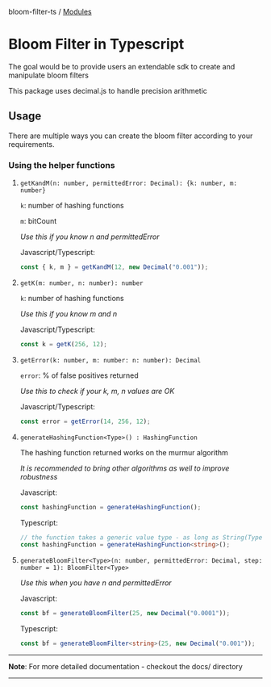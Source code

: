 bloom-filter-ts / [Modules](modules.md)

# Bloom Filter in Typescript

The goal would be to provide users an extendable sdk to create and manipulate bloom filters

This package uses decimal.js to handle precision arithmetic

## Usage

There are multiple ways you can create the bloom filter according to your requirements.

### Using the helper functions

1. `getKandM(n: number, permittedError: Decimal): {k: number, m: number}`

   `k`: number of hashing functions

   `m`: bitCount

   _Use this if you know n and permittedError_

   Javascript/Typescript:

   ```ts
   const { k, m } = getKandM(12, new Decimal("0.001"));
   ```

2. `getK(m: number, n: number): number`

   `k`: number of hashing functions

   _Use this if you know m and n_

   Javascript/Typescript:

   ```ts
   const k = getK(256, 12);
   ```

3. `getError(k: number, m: number: n: number): Decimal`

   `error`: % of false positives returned

   _Use this to check if your k, m, n values are OK_

   Javascript/Typescript:

   ```ts
   const error = getError(14, 256, 12);
   ```

4. `generateHashingFunction<Type>() : HashingFunction`

   The hashing function returned works on the murmur algorithm

   _It is recommended to bring other algorithms as well to improve robustness_

   Javascript:

   ```js
   const hashingFunction = generateHashingFunction();
   ```

   Typescript:

   ```ts
   // the function takes a generic value type - as long as String(Type) // supports the type you're passing in, it will work
   const hashingFunction = generateHashingFunction<string>();
   ```

5. `generateBloomFilter<Type>(n: number, permittedError: Decimal, step: number = 1): BloomFilter<Type>`

   _Use this when you have n and permittedError_

   Javascript:

   ```js
   const bf = generateBloomFilter(25, new Decimal("0.0001"));
   ```

   Typescript:

   ```ts
   const bf = generateBloomFilter<string>(25, new Decimal("0.001"));
   ```

---

**Note**: For more detailed documentation - checkout the docs/ directory

---
